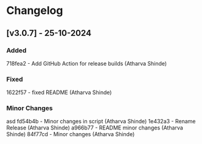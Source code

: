 # Changelog
## [v3.0.7] - 25-10-2024

### Added

718fea2 - Add GitHub Action for release builds (Atharva Shinde)

### Fixed

1622f57 - fixed README (Atharva Shinde)

### Minor Changes
asd
fd54b4b - Minor changes in script (Atharva Shinde)
1e432a3 - Rename Release (Atharva Shinde)
a966b77 - README minor changes (Atharva Shinde)
84f77cd - Minor changes (Atharva Shinde)
